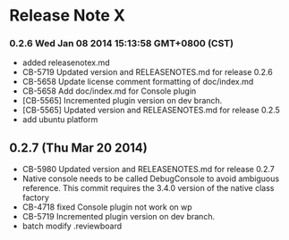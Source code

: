 <!--
#
# Licensed to the Apache Software Foundation (ASF) under one
# or more contributor license agreements.  See the NOTICE file
# distributed with this work for additional information
# regarding copyright ownership.  The ASF licenses this file
# to you under the Apache License, Version 2.0 (the
# "License"); you may not use this file except in compliance
# with the License.  You may obtain a copy of the License at
# 
# http://www.apache.org/licenses/LICENSE-2.0
# 
# Unless required by applicable law or agreed to in writing,
# software distributed under the License is distributed on an
# "AS IS" BASIS, WITHOUT WARRANTIES OR CONDITIONS OF ANY
#  KIND, either express or implied.  See the License for the
# specific language governing permissions and limitations
# under the License.
#
-->
# Release Note X


### 0.2.6 Wed Jan 08 2014 15:13:58 GMT+0800 (CST)
 *  added releasenotex.md
 *  CB-5719 Updated version and RELEASENOTES.md for release 0.2.6
 *  CB-5658 Update license comment formatting of doc/index.md
 *  CB-5658 Add doc/index.md for Console plugin
 *  [CB-5565] Incremented plugin version on dev branch.
 *  [CB-5565] Updated version and RELEASENOTES.md for release 0.2.5
 *  add ubuntu platform

## 0.2.7 (Thu Mar 20 2014)


 *  CB-5980 Updated version and RELEASENOTES.md for release 0.2.7
 *  Native console needs to be called DebugConsole to avoid ambiguous reference. This commit requires the 3.4.0 version of the native class factory
 *  CB-4718 fixed Console plugin not work on wp
 *  CB-5719 Incremented plugin version on dev branch.
 *  batch modify .reviewboard
